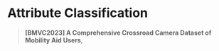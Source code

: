 # Attribute Classification

> **[BMVC2023] A Comprehensive Crossroad Camera Dataset of Mobility Aid Users**,            
>     
